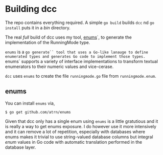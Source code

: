 # Building dcc

The repo contains everything required. A simple `go build` builds
`dcc` nd `go install` puts it in a _bin_ directory.

The real _full_ build of dcc uses my tool,
[enums](http://github.com/atrn/enums)`, to generate the implementation
of the RunningMode type.

`enums` is a `go generate`` tool that uses a Go-like lanauge to define
enumerated types and generates Go code to implement those
types. `enums` supports a variety of interface implementations to
transform textual enumerators to their numeric values and vice-cerase.

`dcc` uses `enums` to create the file `runningmode.go` file from
`runningmode.enum`.

## enums

You can install `enums` via,

    $ go get github.com/atrn/enums

Given that dcc only has a single enum using `enums` is a little
gratutious and it is really a way to get enums exposure. I do however
use it more intensively and it can remove a lot of repetition,
especially with databases where enums makes it trivial to use
string-valued database columns but integral _enum_ values in Go code
with automatic translation performed in the database layer.
